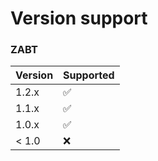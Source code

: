 # Version support
### ZABT
| Version | Supported          |
| ------- | ------------------ |
| 1.2.x   | :white_check_mark: |
| 1.1.x   | :white_check_mark: |
| 1.0.x   | :white_check_mark: |
| < 1.0   | :x:                |
